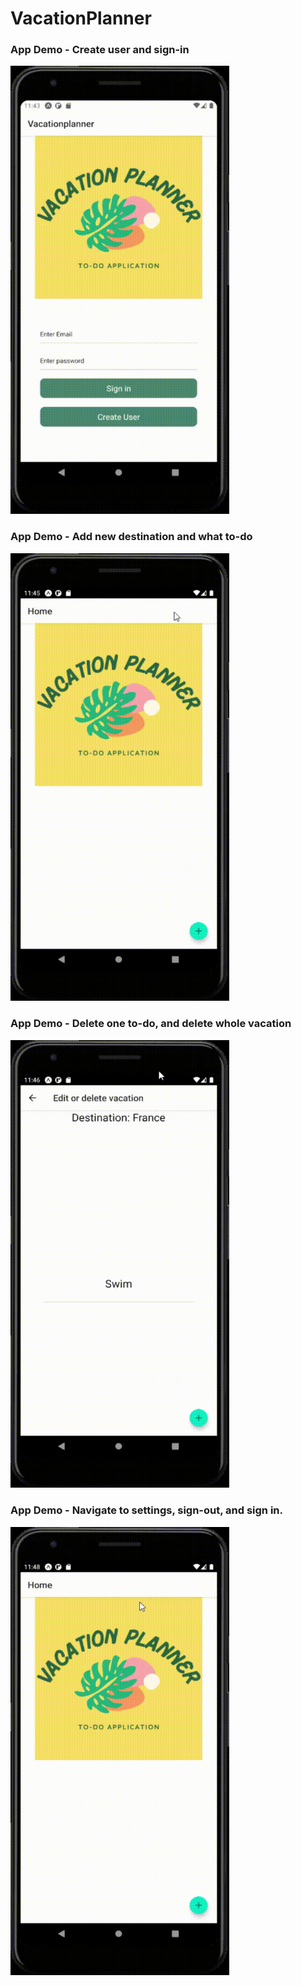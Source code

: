 # VacationPlanner

### App Demo - Create user and sign-in 
<img src="https://github.com/roofloop/VacationPlanner/blob/master/gif/Create_User.gif" alt="screenshot" width="350"/>


### App Demo - Add new destination and what to-do
<img src="https://github.com/roofloop/VacationPlanner/blob/master/gif/Add_destination_add_todo.gif" alt="screenshot" width="350"/>

### App Demo - Delete one to-do, and delete whole vacation
<img src="https://github.com/roofloop/VacationPlanner/blob/master/gif/Delete_todo_delete_vacation.gif" alt="screenshot" width="350"/>

### App Demo - Navigate to settings, sign-out, and sign in.
<img src="https://github.com/roofloop/VacationPlanner/blob/master/gif/signOut_signIn.gif" alt="screenshot" width="350"/>

